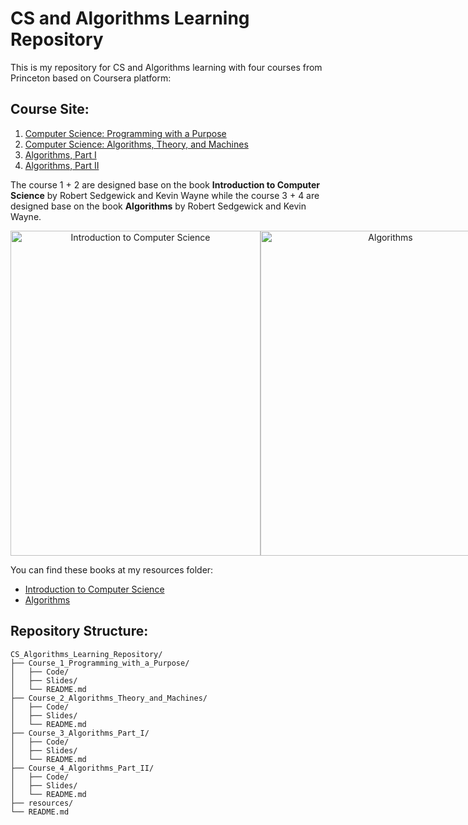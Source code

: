 # CS and Algorithms Learning Repository

This is my repository for CS and Algorithms learning with four courses from Princeton based on Coursera platform:

## Course Site: 
1. [Computer Science: Programming with a Purpose](https://www.coursera.org/learn/cs-programming-java)
2. [Computer Science: Algorithms, Theory, and Machines](https://www.coursera.org/learn/cs-algorithms-theory-machines?action=enroll)
3. [Algorithms, Part I](https://www.coursera.org/learn/algorithms-part1)
4. [Algorithms, Part II](https://www.coursera.org/learn/algorithms-part2)

The course 1 + 2 are designed base on the book **Introduction to Computer Science** by Robert Sedgewick and Kevin Wayne while the course 3 + 4 are designed base on the book **Algorithms** by Robert Sedgewick and Kevin Wayne.

<div style="display: flex; flex-direction: row; align-items: center;">
  <div style="flex: 1;; text-align: center;">
<img src="../resources/img/cs-book.jpg" width="400" height="520" alt="Introduction to Computer Science">
  </div>
 <div style="flex: 1; text-align: center;">
<img src="../resources/img/algorithms.png" width="400" height="520" alt="Algorithms">
  </div>
</div>

You can find these books at my resources folder:
- [Introduction to Computer Science](/resources/Computer-Science-Interdisciplinary-Approach.pdf)
- [Algorithms](/resources/Algorithms-4th-Edition.pdf)

## Repository Structure:

```
CS_Algorithms_Learning_Repository/
├── Course_1_Programming_with_a_Purpose/
│   ├── Code/
│   ├── Slides/
│   └── README.md
├── Course_2_Algorithms_Theory_and_Machines/
│   ├── Code/
│   ├── Slides/
│   └── README.md
├── Course_3_Algorithms_Part_I/
│   ├── Code/
│   ├── Slides/
│   └── README.md
├── Course_4_Algorithms_Part_II/
│   ├── Code/
│   ├── Slides/
│   └── README.md
├── resources/
└── README.md

```
